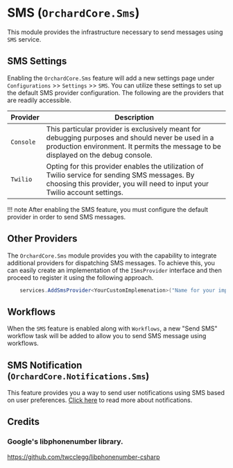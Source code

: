 # SMS (`OrchardCore.Sms`)

This module provides the infrastructure necessary to send messages using `SMS` service.

## SMS Settings

Enabling the `OrchardCore.Sms` feature will add a new settings page under `Configurations` >> `Settings` >> `SMS`. You can utilize these settings to set up the default SMS provider configuration. The following are the providers that are readily accessible.

| Provider | Description |
| --- | --- |
| `Console` | This particular provider is exclusively meant for debugging purposes and should never be used in a production environment. It permits the message to be displayed on the debug console. |
| `Twilio` | Opting for this provider enables the utilization of Twilio service for sending SMS messages. By choosing this provider, you will need to input your Twilio account settings. |

!!! note
    After enabling the SMS feature, you must configure the default provider in order to send SMS messages.

## Other Providers

The `OrchardCore.Sms` module provides you with the capability to integrate additional providers for dispatching SMS messages. To achieve this, you can easily create an implementation of the `ISmsProvider` interface and then proceed to register it using the following approach.

```csharp
    services.AddSmsProvider<YourCustomImplemenation>("Name for your implementation")
```

## Workflows

When the `SMS` feature is enabled along with `Workflows`, a new "Send SMS" workflow task will be added to allow you to send SMS message using workflows.

## SMS Notification (`OrchardCore.Notifications.Sms`)

This feature provides you a way to send user notifications using SMS based on user preferences. [Click here](../Notifications/README.md) to read more about notifications.

## Credits

### Google's libphonenumber library.

<https://github.com/twcclegg/libphonenumber-csharp>
